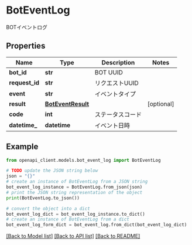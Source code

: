 # BotEventLog

BOTイベントログ

## Properties

Name | Type | Description | Notes
------------ | ------------- | ------------- | -------------
**bot_id** | **str** | BOT UUID | 
**request_id** | **str** | リクエストUUID | 
**event** | **str** | イベントタイプ | 
**result** | [**BotEventResult**](BotEventResult.md) |  | [optional] 
**code** | **int** | ステータスコード | 
**datetime_** | **datetime** | イベント日時 | 

## Example

```python
from openapi_client.models.bot_event_log import BotEventLog

# TODO update the JSON string below
json = "{}"
# create an instance of BotEventLog from a JSON string
bot_event_log_instance = BotEventLog.from_json(json)
# print the JSON string representation of the object
print(BotEventLog.to_json())

# convert the object into a dict
bot_event_log_dict = bot_event_log_instance.to_dict()
# create an instance of BotEventLog from a dict
bot_event_log_form_dict = bot_event_log.from_dict(bot_event_log_dict)
```
[[Back to Model list]](../README.md#documentation-for-models) [[Back to API list]](../README.md#documentation-for-api-endpoints) [[Back to README]](../README.md)



